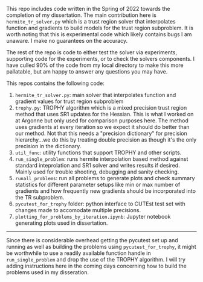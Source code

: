 This repo includes code written in the Spring of 2022 towards the completion of my dissertation. The main contribution here is `hermite_tr_solver.py` which is a trust region solver that interpolates function and gradients to build models for the trust region subproblem. It is worth noting that this is experimental code which likely contains bugs I am unaware. I make no guarantees on the accuracy. 


The rest of the repo is code to either test the solver via experiments, supporting code for the experiments, or to check the solvers components. I have culled 90% of the code from my local directory to make this more pallatable, but am happy to answer any questions you may have. 

This repos contains the following code:
1. `hermite_tr_solver.py`: main solver that interpolates function and gradient values for trust region subproblem 
2. `trophy.py`: TROPHY algorithm which is a mixed precision trust region method that uses SR1 updates for the Hessian. This is what I worked on at Argonne but only used for comparison purposes here. The method uses gradients at every iteration so we expect it should do better than our method. Not that this needs a "precision dictionary" for precision hierarchy...we do this by treating double precision as though it's the only precision in the dictionary. 
3. `util_func`: utility functions that support TROPHY and other scripts.
4. `run_single_problem`: runs hermite interpolation based method against standard inteprolation and SR1 solver and writes results if desired. Mainly used for trouble shooting, debugging and sanity checking. 
5. `runall_problems`: run all problems to generate plots and check summary statistics for different parameter setups like min or max number of gradients and how frequently new gradients should be incorporated into the TR subproblem.
6. `pycutest_for_trophy` folder: python interface to CUTEst test set with changes made to accomodate multiple precisions. 
7. `plotting_for_problems_by_iteration.ipynb`: Jupyter notebook generating plots used in dissertation. 

----

Since there is considerable overhead getting the pycutest set up and running as well as building the problems using `pycutest_for_trophy`, it might be worthwhile to use a readily available function handle in  `run_single_problem` and drop the use of the TROPHY algorithm. I will try adding instructions here in the coming days concerning how to build the problems used in my disseration. 

